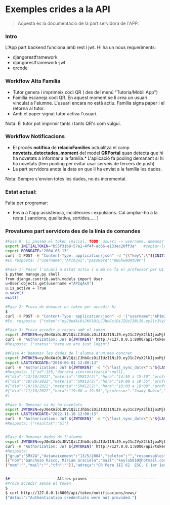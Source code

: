 # Exemples crides a la API
>Aquesta és la documentació de la part servidora de l'APP.
### Intro
L'App part backend funciona amb rest i jwt. Hi ha un nous requeriments:

* djangorestframework
* djangorestframework-jwt
* qrcode

### Workflow Alta Família

* Tutor genera i imprimeix codi QR ( des del menú "Tutoria/Mòbil App")
* Família escaneja codi QR. En aquest moment se li crea un usuari vinculat a l'alumne. L'usuari encara no està actiu. Família signa paper i el retorna al tutor.
* Amb el paper signat tutor activa l'usuari.

Nota: El tutor pot imprimir tants i tants QR's com vulgui.

### Workflow Notificacions

* El procés **notifica** de **relacioFamilies**  actualitza el camp **novetats_detectades_moment** del model **QRPortal** quan detecta que hi ha novetats a informar a la família.* L'aplicació fa pooling demanant si hi ha novetats (fem pooling per evitar usar serveis de tercers de push)
* La part servidora anota la data en que li ha enviat a la família les dades.

Nota: Sempre s'envien totes les dades, no és incremental.
### Estat actual:

Falta per programar:

* Envia a l'app assistència, incidències i expulsions. Cal ampliar-ho a la resta ( sancions, qualitativa, sortides,.... )


### Provatures part servidora des de la línia de comandes
```bash
#Fase 0: Li passem el token inicial. TODO: usuari -> username, demanar data naixement
export INITIALTOKEN="b55f31b8-57e2-4f4f-ac66-e133ec20ff3e"   #copiar-lo del .odt on hi ha el QR
export BORNDATE="2004-05-13"
curl -X POST -H "Content-Type: application/json" -d "{\"key\":\"${INITIALTOKEN}\", \"born_date\":\"${BORNDATE}\"  }" http://localhost:8000/api/token/capture_token_api/
#Ex resposta: {"username":"APIm3wi","password":"0BGhwmUWtU9P"}

#Fase 1: Posar l'usuari a estat actiu ( a mà ho fa el professor per UI ):
$ python manage.py shell
from django.contrib.auth.models import User
u=User.objects.get(username ="APIqAxX")
u.is_active = True
u.save()
exit()

#Fase 2: Prova de demanar un token per accedir-hi
$
curl -X POST -H "Content-Type: application/json" -d '{"username":"APIm3wi","password":"0BGhwmUWtU9P"}' http://localhost:8000/api-token-auth/
#Ex. resposta: {"token":"eyJ0eXAiOiJKV1QiLCJhbGciOiJIUzI1NiJ9.eyJ1c2VyX2lkIjoxMjEzLCJ1c2VybmFtZSI6IkFQSW0zd2kiLCJleHAiOjE2NzIyNjY4ODIsImVtYWlsIjoiIn0.VIAod8nnznP0WOjAWIS6dh2sO-XqXGeYwCfsLCNmXyw"}

#Fase 3: Prova accedir a recurs amb el token
export JWTOKEN=eyJ0eXAiOiJKV1QiLCJhbGciOiJIUzI1NiJ9.eyJ1c2VyX2lkIjoxMjEzLCJ1c2VybmFtZSI6IkFQSW0zd2kiLCJleHAiOjE2NzIyNjY4ODIsImVtYWlsIjoiIn0.VIAod8nnznP0WOjAWIS6dh2sO-XqXGeYwCfsLCNmXyw
curl -H "Authorization: JWT ${JWTOKEN}" http://127.0.0.1:8000/api/token/hello_api_login/
#Resposta: {"status":"here we are just login"}

##Fase 4: Demanar les dades de l'alumne d'un mes concret
export JWTOKEN=eyJ0eXAiOiJKV1QiLCJhbGciOiJIUzI1NiJ9.eyJ1c2VyX2lkIjoxMjEzLCJ1c2VybmFtZSI6IkFQSW0zd2kiLCJleHAiOjE2NzIyNjcyNjksImVtYWlsIjoiIn0.FwF9NHS6De9FYllUTnDWHDXfApit3po1fnVB1pjUq2Q
export LASTSYNCDATE="2018-06-01 12:00:13"
curl -H "Authorization: JWT ${JWTOKEN}" -d "{\"last_sync_date\":\"${LASTSYNCDATE}\"  }" http://127.0.0.1:8000/api/token/notificacions/mes/10/
#Resposta: [{"id":155,"darrera_sincronitzacio":null},
#{"dia":"13/10/2022","materia":"SMX12(2)","hora":"14:50 a 15:50","professor":"Àngel Bosch Hernàndez","text":"Falta d'assistència","tipus":"Falta"},
#{"dia":"10/10/2022","materia":"SMX12(2)","hora":"19:00 a 19:55","professor":"Daniel Prados","text":"Falta d'assistència","tipus":"Falta"},
#{"dia":"10/10/2022","materia":"SMX12(2)","hora":"18:00 a 19:00","professor":"Daniel Prados","text":"Falta d'assistència","tipus":"Falta"},
#{"dia":"11/10/2022","hora":"19:00 a 19:55","professor":"Juaky Rubio","text":"Parla, molesta i no deixa treballar als companys.","tipus":"Falta"}
#]

#Fase 5: Demanar si hi ha novetats
export JWTOKEN=eyJ0eXAiOiJKV1QiLCJhbGciOiJIUzI1NiJ9.eyJ1c2VyX2lkIjoxMjEzLCJ1c2VybmFtZSI6IkFQSW0zd2kiLCJleHAiOjE2NzIyNjc2NTksImVtYWlsIjoiIn0.T3sPlZMhXSzhiGeId4nlqAQMmfxO1tqSLFctqcWDkGo
export LASTSYNCDATE="2022-11-18 12:00:13"
curl -H "Authorization: JWT ${JWTOKEN}" -d "{\"last_sync_date\":\"${LASTSYNCDATE}\"  }" http://127.0.0.1:8000/api/token/notificacions/news/
#Resposta: {"resultat":"Sí"}


#Fase 6: Demanar dades de l'alumne
export JWTOKEN=eyJ0eXAiOiJKV1QiLCJhbGciOiJIUzI1NiJ9.eyJ1c2VyX2lkIjoxMjEzLCJ1c2VybmFtZSI6IkFQSW0zd2kiLCJleHAiOjE2NzIzNTQ0OTUsImVtYWlsIjoiIn0.2pgU5g0FkPdaqIXY46U6FVh_6r4JMgYrYNwGgFrGZHc
curl -H "Authorization: JWT ${JWTOKEN}" http://127.0.0.1:8000/api/token/alumnes/dades/
#Resposta: 
{"grup":"SMX2A","datanaixement":"13/5/2004","telefon":"","responsables":
[{"nom":"Ganchozo Risco, Miriam Graciela","mail":"keylu5810@hotmail.com","tfn":""},
{"nom":"","mail":"","tfn":""}],"adreça":"CR Pere III 62  ESC. C 1er 1era , Figueres"}


$# ------------------- Altres proves ------------------------------
#Prova accedir sense el token
$
$ curl http://127.0.0.1:8000/api/token/notificacions/news/
{"detail":"Authentication credentials were not provided."}
